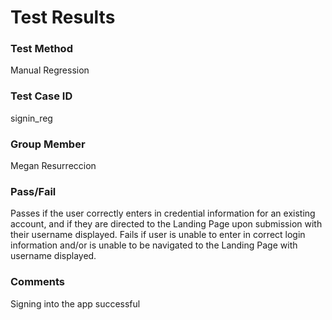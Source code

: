 # Test Results

### Test Method
Manual Regression

### Test Case ID
signin_reg

### Group Member
Megan Resurreccion

### Pass/Fail
Passes if the user correctly enters in credential information for an existing account, and if they are directed to the Landing Page upon submission with their username displayed. Fails if user is unable to enter in correct login information and/or is unable to be navigated to the Landing Page with username displayed.

### Comments
Signing into the app successful
